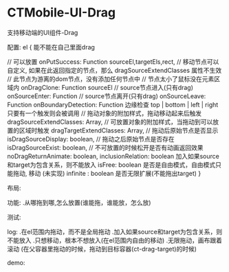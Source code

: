 # CTMobile-UI-Drag
支持移动端的UI组件-Drag










配置:
el
{
   能不能在自己里面drag
   
   
   
   
   
   
   // 可以放置
   onPutSuccess: Function sourceEl,targetEls,rect,
   // 移动节点可以自定义, 如果在此返回指定的节点，那么 dragSourceExtendClasses 属性不生效
   // 此节点为游离的dom节点，没有添加任何节点中
   // 节点太小了鼠标没在元素区域内
   onDragClone: Function sourceEl
   // source节点进入(只有drag)
   onSourceEnter: Function
   // source节点离开(只有drag) 
   onSourceLeave: Function
   onBoundaryDetection: Function 边缘检查 top | bottom | left | right 只要有一个触发则会被调用
   // 拖动对象的附加样式，拖动移动起来后触发
   dragSourceExtendClasses: Array,
   // 可放置对象的附加样式，当拖动到可以放置的区域时触发
   dragTargetExtendClasses: Array,
   // 拖动后原始节点是否显示
   isDragSourceDisplay: boolean,
   // 拖动之后原始节点是否存在
   isDragSourceExist: boolean,
   // 不可放置的时候松开是否有动画返回效果
   noDragReturnAnimate: boolean,
   inclusionRelation: boolean 加入如果source和target为包含关系，则不能放入
   isFree: boolean 是否是自由模式，自由模式只能拖动, 移动 (未实现)
   infinite : boolean 是否无限扩展(不能拖出target)
}

布局:
  <div class="ct-drag-source"></div>
  <div class="ct-drag-target"></div>

功能:
 .从哪拖到哪,怎么放置(谁能拖，谁能放，怎么放)
 
测试:

log:
 .在el范围内拖动，而不是全局拖动
 .加入如果source和target为包含关系，则不能放入
 .只想移动，根本不想放入(在el范围内自由的移动)
 .无限拖动，画布跟着滚动 (在父容器里拖动的时候，拖动到目标容器(ct-drag-target)的时候)
 
 
demo:
 